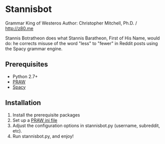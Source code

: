 # Stannisbot
Grammar King of Westeros
Author: Christopher Mitchell, Ph.D. / http://z80.me

Stannis Botratheon does what Stannis Baratheon, First of His Name,
would do: he corrects misuse of the word "less" to "fewer" in
Reddit posts using the Spacy grammar engine.

Prerequisites
------------
* Python 2.7+
* [PRAW](praw.readthedocs.io/)
* [Spacy](https://spacy.io/)

Installation
------------
1. Install the prerequisite packages
2. Set up a [PRAW ini file](https://praw.readthedocs.io/en/v4.0.0/getting_started/configuration/prawini.html)
3. Adjust the configuration options in stannisbot.py (username,
   subreddit, etc).
4. Run stannisbot.py, and enjoy!